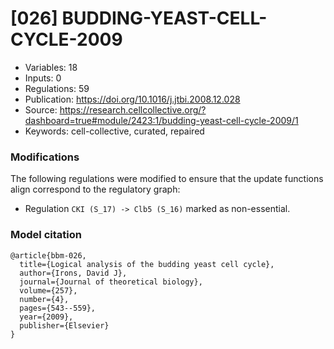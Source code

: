 # \[026\] BUDDING-YEAST-CELL-CYCLE-2009

 - Variables: 18
 - Inputs: 0
 - Regulations: 59
 - Publication: https://doi.org/10.1016/j.jtbi.2008.12.028
 - Source: https://research.cellcollective.org/?dashboard=true#module/2423:1/budding-yeast-cell-cycle-2009/1
 - Keywords: cell-collective, curated, repaired


### Modifications

The following regulations were modified to ensure that the update functions align correspond to the regulatory graph:

 - Regulation `CKI (S_17) -> Clb5 (S_16)` marked as non-essential.

### Model citation

```
@article{bbm-026,
  title={Logical analysis of the budding yeast cell cycle},
  author={Irons, David J},
  journal={Journal of theoretical biology},
  volume={257},
  number={4},
  pages={543--559},
  year={2009},
  publisher={Elsevier}
}
```

